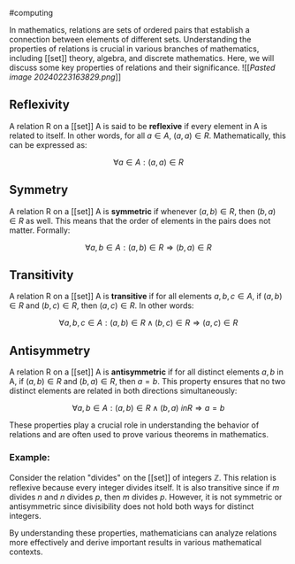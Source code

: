 #computing 

In mathematics, relations are sets of ordered pairs that establish a connection between elements of different sets. Understanding the properties of relations is crucial in various branches of mathematics, including [[set]] theory, algebra, and discrete mathematics. Here, we will discuss some key properties of relations and their significance.
![[*Pasted image 20240223163829.png*]]
## Reflexivity

A relation R on a [[set]] A is said to be **reflexive** if every element in A is related to itself. In other words, for all $a \in A$, $(a,a) \in R$. Mathematically, this can be expressed as:

$$\forall a \in A: (a,a) \in R$$

## Symmetry

A relation R on a [[set]] A is **symmetric** if whenever $(a,b) \in R$, then $(b,a) \in R$ as well. This means that the order of elements in the pairs does not matter. Formally:

$$\forall a,b \in A: (a,b) \in R \Rightarrow (b,a) \in R$$

## Transitivity

A relation R on a [[set]] A is **transitive** if for all elements $a,b,c \in A$, if $(a,b) \in R$ and $(b,c) \in R$, then $(a,c) \in R$. In other words:

$$\forall a,b,c \in A: (a,b) \in R \land (b,c) \in R \Rightarrow (a,c) \in R$$

## Antisymmetry

A relation R on a [[set]] A is **antisymmetric** if for all distinct elements $a,b$ in A, if $(a,b) \in R$ and $(b,a) \in R$, then $a = b$. This property ensures that no two distinct elements are related in both directions simultaneously:

$$\forall a,b \in A: (a,b) \in R 	\land (b,a)\ inR 	\Rightarrow a = b$$

These properties play a crucial role in understanding the behavior of relations and are often used to prove various theorems in mathematics.

### Example:

Consider the relation "divides" on the [[set]] of integers $\mathbb{Z}$. This relation is reflexive because every integer divides itself. It is also transitive since if $m$ divides $n$ and $n$ divides $p$, then $m$ divides $p$. However, it is not symmetric or antisymmetric since divisibility does not hold both ways for distinct integers.

By understanding these properties, mathematicians can analyze relations more effectively and derive important results in various mathematical contexts.